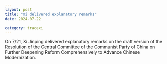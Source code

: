 ```yaml
---
layout: post
title: "Xi delivered explanatory remarks"
date: 2024-07-22

category: tracexi
---
```


On 7/21, Xi Jinping delivered explanatory remarks on the draft version of the Resolution of the Central Committee of the Communist Party of China on Further Deepening Reform Comprehensively to Advance Chinese Modernization.